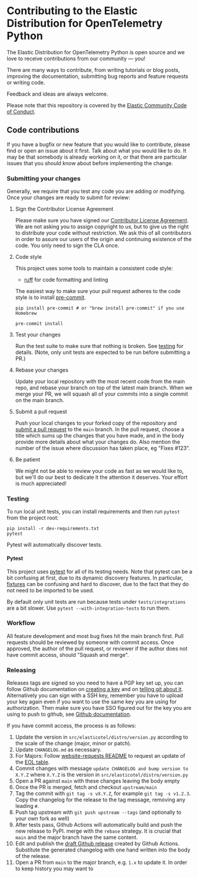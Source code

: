 # Contributing to the Elastic Distribution for OpenTelemetry Python

The Elastic Distribution for OpenTelemetry Python is open source and we love to receive contributions from our community — you!

There are many ways to contribute,
from writing tutorials or blog posts,
improving the documentation,
submitting bug reports and feature requests or writing code.

Feedback and ideas are always welcome.

Please note that this repository is covered by the [Elastic Community Code of Conduct](https://www.elastic.co/community/codeofconduct).

## Code contributions

If you have a bugfix or new feature that you would like to contribute,
please find or open an issue about it first.
Talk about what you would like to do.
It may be that somebody is already working on it,
or that there are particular issues that you should know about before implementing the change.

### Submitting your changes

Generally, we require that you test any code you are adding or modifying.
Once your changes are ready to submit for review:

1.  Sign the Contributor License Agreement

    Please make sure you have signed our [Contributor License Agreement](https://www.elastic.co/contributor-agreement/).
    We are not asking you to assign copyright to us,
    but to give us the right to distribute your code without restriction.
    We ask this of all contributors in order to assure our users of the origin and continuing existence of the code.
    You only need to sign the CLA once.

1.  Code style

    This project uses some tools to maintain a consistent code style:

    -   [ruff](https://docs.astral.sh/ruff/) for code formatting and linting

    The easiest way to make sure your pull request adheres to the code style
    is to install [pre-commit](https://pre-commit.com/).

        pip install pre-commit # or "brew install pre-commit" if you use Homebrew

        pre-commit install

1.  Test your changes

    Run the test suite to make sure that nothing is broken.
    See [testing](#testing) for details. (Note, only unit tests are expected
    to be run before submitting a PR.)

1.  Rebase your changes

    Update your local repository with the most recent code from the main repo,
    and rebase your branch on top of the latest main branch.
    When we merge your PR, we will squash all of your commits into a single
    commit on the main branch.

1.  Submit a pull request

    Push your local changes to your forked copy of the repository and [submit a pull request](https://help.github.com/articles/using-pull-requests) to the `main` branch.
    In the pull request,
    choose a title which sums up the changes that you have made,
    and in the body provide more details about what your changes do.
    Also mention the number of the issue where discussion has taken place,
    eg "Fixes #123".

1.  Be patient

    We might not be able to review your code as fast as we would like to,
    but we'll do our best to dedicate it the attention it deserves.
    Your effort is much appreciated!

### Testing

To run local unit tests, you can install requirements and then run `pytest` from the project root:

    pip install -r dev-requirements.txt
    pytest

Pytest will automatically discover tests.

#### Pytest

This project uses [pytest](https://docs.pytest.org/en/latest/) for all of its
testing needs. Note that pytest can be a bit confusing at first, due to its
dynamic discovery features. In particular,
[fixtures](https://docs.pytest.org/en/stable/fixture.html) can be confusing
and hard to discover, due to the fact that they do not need to be imported to
be used.

By default only unit tests are run because tests under `tests/integrations` are a bit slower.
Use `pytest --with-integration-tests` to run them.

### Workflow

All feature development and most bug fixes hit the main branch first.
Pull requests should be reviewed by someone with commit access.
Once approved, the author of the pull request,
or reviewer if the author does not have commit access,
should "Squash and merge".

### Releasing

Releases tags are signed so you need to have a PGP key set up, you can follow Github documentation on [creating a key](https://docs.github.com/en/authentication/managing-commit-signature-verification/generating-a-new-gpg-key) and
on [telling git about it](https://docs.github.com/en/authentication/managing-commit-signature-verification/telling-git-about-your-signing-key). Alternatively you can sign with a SSH key, remember you have to upload your key
again even if you want to use the same key you are using for authorization.
Then make sure you have SSO figured out for the key you are using to push to github, see [Github documentation](https://docs.github.com/articles/authenticating-to-a-github-organization-with-saml-single-sign-on/).

If you have commit access, the process is as follows:

1. Update the version in `src/elasticotel/distro/version.py` according to the scale of the change (major, minor or patch).
1. Update `CHANGELOG.md` as necessary.
1. For Majors: Follow [website-requests README](https://github.com/elastic/website-requests/) to request an update of the [EOL table](https://www.elastic.co/support/eol).
1. Commit changes with message `update CHANGELOG and bump version to X.Y.Z`
   where `X.Y.Z` is the version in `src/elasticotel/distro/version.py`
1. Open a PR against `main` with these changes leaving the body empty
1. Once the PR is merged, fetch and checkout `upstream/main`
1. Tag the commit with `git tag -s vX.Y.Z`, for example `git tag -s v1.2.3`.
   Copy the changelog for the release to the tag message, removing any leading `#`.
1. Push tag upstream with `git push upstream --tags` (and optionally to your own fork as well)
1. After tests pass, Github Actions will automatically build and push the new release to PyPI.
   merge with the `rebase` strategy. It is crucial that `main` and the major branch have the same content.
1. Edit and publish the [draft Github release](https://github.com/elastic/elastic-otel-python/releases)
   created by Github Actions. Substitute the generated changelog with one hand written into the body of the
   release.
1. Open a PR from `main` to the major branch, e.g. `1.x` to update it. In order to keep history you may want to
